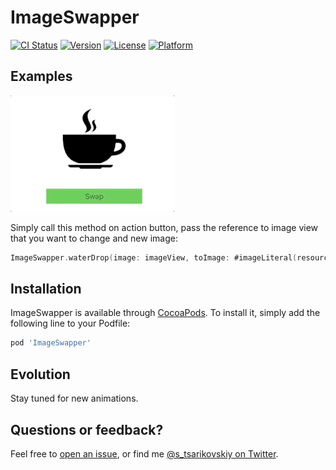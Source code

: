 # ImageSwapper

[![CI Status](http://img.shields.io/travis/tsarikovskiy/ImageSwapper.svg?style=flat)](https://travis-ci.org/tsarikovskiy/ImageSwapper)
[![Version](https://img.shields.io/cocoapods/v/ImageSwapper.svg?style=flat)](http://cocoapods.org/pods/ImageSwapper)
[![License](https://img.shields.io/cocoapods/l/ImageSwapper.svg?style=flat)](http://cocoapods.org/pods/ImageSwapper)
[![Platform](https://img.shields.io/cocoapods/p/ImageSwapper.svg?style=flat)](http://cocoapods.org/pods/ImageSwapper)

## Examples
![](Example/waterDropExample.gif)

Simply call this method on action button, pass the reference to image view that you want to change and new image:
```swift
ImageSwapper.waterDrop(image: imageView, toImage: #imageLiteral(resourceName: "beer.png"))
```

## Installation

ImageSwapper is available through [CocoaPods](http://cocoapods.org). To install
it, simply add the following line to your Podfile:

```ruby
pod 'ImageSwapper'
```

## Evolution

Stay tuned for new animations.


## Questions or feedback?

Feel free to [open an issue](https://github.com/tsarikovskiy/ImageSwapper/issues/new), or find me [@s_tsarikovskiy on Twitter](https://twitter.com/s_tsarikovskiy).
